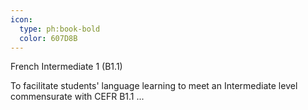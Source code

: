 ```yaml
---
icon:
  type: ph:book-bold
  color: 607D8B
---
```

French Intermediate 1 (B1.1)

To facilitate students' language learning to meet an Intermediate level commensurate with CEFR B1.1 ... 
